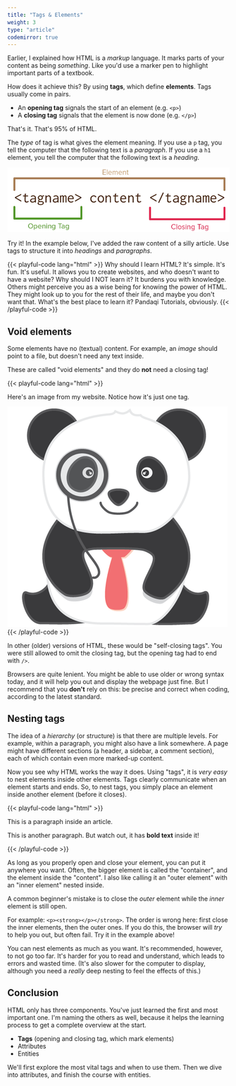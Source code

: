 ```yaml
---
title: "Tags & Elements"
weight: 3
type: "article"
codemirror: true
---
```


Earlier, I explained how HTML is a _markup_ language. It marks parts of your content as being _something_. Like you'd use a marker pen to highlight important parts of a textbook.

How does it achieve this? By using **tags**, which define **elements**. Tags usually come in pairs.

* An **opening tag** signals the start of an element (e.g. `<p>`)
* A **closing tag** signals that the element is now done (e.g. `</p>`)

That's it. That's 95% of HTML. 

The _type_ of tag is what gives the element meaning. If you use a `p` tag, you tell the computer that the following text is a _paragraph_. If you use a `h1` element, you tell the computer that the following text is a _heading_.

![Example of tags and how they create elements that mean something.](HTMLTagsElements.webp)

Try it! In the example below, I've added the raw content of a silly article. Use tags to structure it into *headings* and *paragraphs*.

{{< playful-code lang="html" >}}
Why should I learn HTML?
It's simple. It's fun. It's useful. It allows you to create websites, and who doesn't want to have a website?
Why should I NOT learn it?
It burdens you with knowledge. Others might perceive you as a wise being for knowing the power of HTML. They might look up to you for the rest of their life, and maybe you don't want that.
What's the best place to learn it?
Pandaqi Tutorials, obviously.
{{< /playful-code >}}

## Void elements

Some elements have no (textual) content. For example, an _image_ should point to a file, but doesn't need any text inside.

These are called "void elements" and they do **not** need a closing tag!

{{< playful-code lang="html" >}}
<p>Here's an image from my website. Notice how it's just one tag.</p>
<img src="panda_image.png">
{{< /playful-code >}}

In other (older) versions of HTML, these would be "self-closing tags". You were still allowed to omit the closing tag, but the opening tag had to end with `/>`.

Browsers are quite lenient. You might be able to use older or wrong syntax today, and it will help you out and display the webpage just fine. But I recommend that you **don't** rely on this: be precise and correct when coding, according to the latest standard.

<!--- ![Example of a self-closing tag](HTMLSelfClosingTag.webp) --->

## Nesting tags

The idea of a _hierarchy_ (or structure) is that there are multiple levels. For example, within a paragraph, you might also have a link somewhere. A page might have different sections (a header, a sidebar, a comment section), each of which contain even more marked-up content.

Now you see why HTML works the way it does. Using "tags", it is _very easy_ to nest elements inside other elements. Tags clearly communicate when an element starts and ends. So, to nest tags, you simply place an element inside another element (before it closes).

{{< playful-code lang="html" >}}
<article>
  <p>This is a paragraph inside an article.</p>
  <p>This is another paragraph. But watch out, it has <strong>bold text</strong> inside it!</p>
</article>
{{< /playful-code >}}

As long as you properly open and close your element, you can put it anywhere you want. Often, the bigger element is called the "container", and the element inside the "content". I also like calling it an "outer element" with an "inner element" nested inside.

A common beginner's mistake is to close the _outer_ element while the _inner_ element is still open. 

For example: `<p><strong></p></strong>`. The order is wrong here: first close the inner elements, then the outer ones. If you do this, the browser will _try_ to help you out, but often fail. Try it in the example above!

You can nest elements as much as you want. It's recommended, however, to not go too far. It's harder for you to read and understand, which leads to errors and wasted time. (It's also slower for the computer to display, although you need a _really_ deep nesting to feel the effects of this.)

## Conclusion

HTML only has three components. You've just learned the first and most important one. I'm naming the others as well, because it helps the learning process to get a complete overview at the start.

* **Tags** (opening and closing tag, which mark elements)
* Attributes
* Entities

We'll first explore the most vital tags and when to use them. Then we dive into attributes, and finish the course with entities.